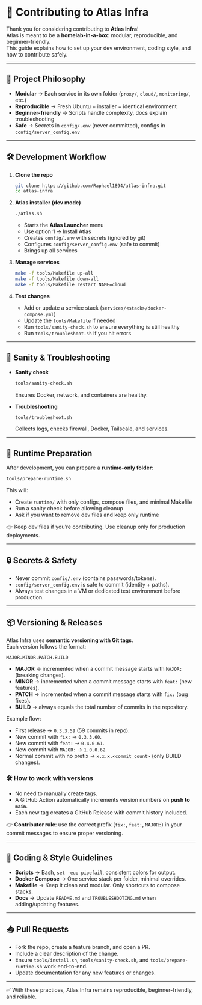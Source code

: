 # 🤝 Contributing to Atlas Infra

Thank you for considering contributing to **Atlas Infra**!  
Atlas is meant to be a **homelab-in-a-box**: modular, reproducible, and beginner-friendly.  
This guide explains how to set up your dev environment, coding style, and how to contribute safely.

---

## 📂 Project Philosophy

- **Modular** → Each service in its own folder (`proxy/`, `cloud/`, `monitoring/`, etc.)  
- **Reproducible** → Fresh Ubuntu + installer = identical environment  
- **Beginner-friendly** → Scripts handle complexity, docs explain troubleshooting  
- **Safe** → Secrets in `config/.env` (never committed), configs in `config/server_config.env`  

---

## 🛠 Development Workflow

1. **Clone the repo**
   ```bash
   git clone https://github.com/Raphael1894/atlas-infra.git
   cd atlas-infra
   ```

2. **Atlas installer (dev mode)**
   ```bash
   ./atlas.sh
   ```
   - Starts the **Atlas Launcher** menu  
   - Use option **1** → Install Atlas  
   - Creates `config/.env` with secrets (ignored by git)  
   - Configures `config/server_config.env` (safe to commit)  
   - Brings up all services  

3. **Manage services**
   ```bash
   make -f tools/Makefile up-all
   make -f tools/Makefile down-all
   make -f tools/Makefile restart NAME=cloud
   ```

4. **Test changes**
   - Add or update a service stack (`services/<stack>/docker-compose.yml`)  
   - Update the `tools/Makefile` if needed  
   - Run `tools/sanity-check.sh` to ensure everything is still healthy  
   - Run `tools/troubleshoot.sh` if you hit errors  

---

## 🧪 Sanity & Troubleshooting

- **Sanity check**
  ```bash
  tools/sanity-check.sh
  ```
  Ensures Docker, network, and containers are healthy.

- **Troubleshooting**
  ```bash
  tools/troubleshoot.sh
  ```
  Collects logs, checks firewall, Docker, Tailscale, and services.

---

## 🧹 Runtime Preparation

After development, you can prepare a **runtime-only folder**:

```bash
tools/prepare-runtime.sh
```

This will:
- Create `runtime/` with only configs, compose files, and minimal Makefile  
- Run a sanity check before allowing cleanup  
- Ask if you want to remove dev files and keep only runtime  

👉 Keep dev files if you’re contributing. Use cleanup only for production deployments.

---

## 🔒 Secrets & Safety

- Never commit `config/.env` (contains passwords/tokens).  
- `config/server_config.env` is safe to commit (identity + paths).  
- Always test changes in a VM or dedicated test environment before production.

---

## 📦 Versioning & Releases

Atlas Infra uses **semantic versioning with Git tags**.  
Each version follows the format:  

```
MAJOR.MINOR.PATCH.BUILD
```

- **MAJOR** → incremented when a commit message starts with `MAJOR:` (breaking changes).  
- **MINOR** → incremented when a commit message starts with `feat:` (new features).  
- **PATCH** → incremented when a commit message starts with `fix:` (bug fixes).  
- **BUILD** → always equals the total number of commits in the repository.  

Example flow:  
- First release → `0.3.3.59` (59 commits in repo).  
- New commit with `fix:` → `0.3.3.60`.  
- New commit with `feat:` → `0.4.0.61`.  
- New commit with `MAJOR:` → `1.0.0.62`.  
- Normal commit with no prefix → `x.x.x.<commit_count>` (only BUILD changes).  

### 🛠 How to work with versions
- No need to manually create tags.  
- A GitHub Action automatically increments version numbers on **push to `main`**.  
- Each new tag creates a GitHub Release with commit history included.  

👉 **Contributor rule**: use the correct prefix (`fix:`, `feat:`, `MAJOR:`) in your commit messages to ensure proper versioning.

---

## 📜 Coding & Style Guidelines

- **Scripts** → Bash, `set -euo pipefail`, consistent colors for output.  
- **Docker Compose** → One service stack per folder, minimal overrides.  
- **Makefile** → Keep it clean and modular. Only shortcuts to compose stacks.  
- **Docs** → Update `README.md` and `TROUBLESHOOTING.md` when adding/updating features.  

---

## 📥 Pull Requests

- Fork the repo, create a feature branch, and open a PR.  
- Include a clear description of the change.  
- Ensure `tools/install.sh`, `tools/sanity-check.sh`, and `tools/prepare-runtime.sh` work end-to-end.  
- Update documentation for any new features or changes.  

---

✅ With these practices, Atlas Infra remains reproducible, beginner-friendly, and reliable.

